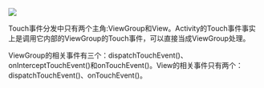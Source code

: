 


![](http://upload-images.jianshu.io/upload_images/944365-aa8416fc6d2e5ecd.png?imageMogr2/auto-orient/strip%7CimageView2/2/w/1240)

Touch事件分发中只有两个主角:ViewGroup和View。Activity的Touch事件事实上是调用它内部的ViewGroup的Touch事件，可以直接当成ViewGroup处理。

ViewGroup的相关事件有三个：dispatchTouchEvent()、onInterceptTouchEvent()和onTouchEvent()。View的相关事件只有两个：dispatchTouchEvent()、onTouchEvent()。





